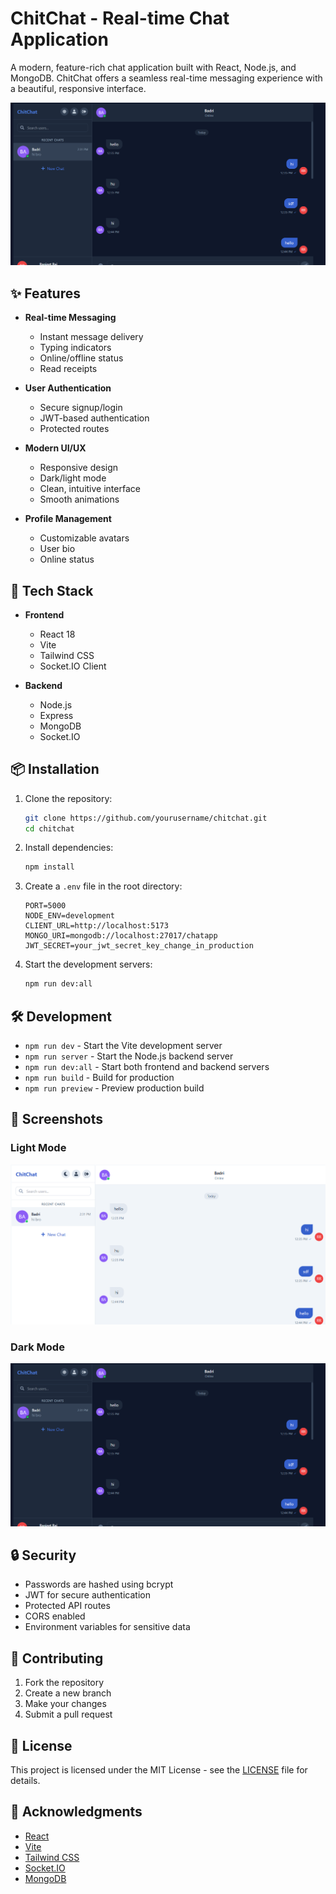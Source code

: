 # ChitChat - Real-time Chat Application

A modern, feature-rich chat application built with React, Node.js, and MongoDB. ChitChat offers a seamless real-time messaging experience with a beautiful, responsive interface.

![alt text](<project/src/assets/Screenshot 2025-06-05 144344.png>)

## ✨ Features

- **Real-time Messaging**

  - Instant message delivery
  - Typing indicators
  - Online/offline status
  - Read receipts

- **User Authentication**

  - Secure signup/login
  - JWT-based authentication
  - Protected routes

- **Modern UI/UX**

  - Responsive design
  - Dark/light mode
  - Clean, intuitive interface
  - Smooth animations

- **Profile Management**
  - Customizable avatars
  - User bio
  - Online status

## 🚀 Tech Stack

- **Frontend**

  - React 18
  - Vite
  - Tailwind CSS
  - Socket.IO Client

- **Backend**
  - Node.js
  - Express
  - MongoDB
  - Socket.IO

## 📦 Installation

1. Clone the repository:

   ```bash
   git clone https://github.com/yourusername/chitchat.git
   cd chitchat
   ```

2. Install dependencies:

   ```bash
   npm install
   ```

3. Create a `.env` file in the root directory:

   ```env
   PORT=5000
   NODE_ENV=development
   CLIENT_URL=http://localhost:5173
   MONGO_URI=mongodb://localhost:27017/chatapp
   JWT_SECRET=your_jwt_secret_key_change_in_production
   ```

4. Start the development servers:
   ```bash
   npm run dev:all
   ```

## 🛠️ Development

- `npm run dev` - Start the Vite development server
- `npm run server` - Start the Node.js backend server
- `npm run dev:all` - Start both frontend and backend servers
- `npm run build` - Build for production
- `npm run preview` - Preview production build

## 📱 Screenshots

### Light Mode

![alt text](<project/src/assets/Screenshot 2025-06-05 144523.png>)

### Dark Mode

![alt text](<project/src/assets/Screenshot 2025-06-05 144344.png>)

## 🔒 Security

- Passwords are hashed using bcrypt
- JWT for secure authentication
- Protected API routes
- CORS enabled
- Environment variables for sensitive data

## 🤝 Contributing

1. Fork the repository
2. Create a new branch
3. Make your changes
4. Submit a pull request

## 📄 License

This project is licensed under the MIT License - see the [LICENSE](LICENSE) file for details.

## 👏 Acknowledgments

- [React](https://reactjs.org/)
- [Vite](https://vitejs.dev/)
- [Tailwind CSS](https://tailwindcss.com/)
- [Socket.IO](https://socket.io/)
- [MongoDB](https://www.mongodb.com/)

